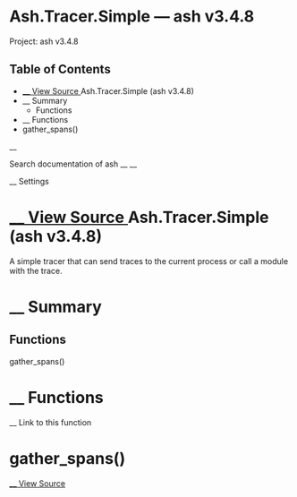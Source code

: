 # Ash.Tracer.Simple — ash v3.4.8

Project: ash v3.4.8

## Table of Contents

- [ __ View Source ](external_link) Ash.Tracer.Simple (ash v3.4.8)
- __ Summary
  - Functions
- __ Functions
- gather_spans()

__

Search documentation of ash __ __

__ Settings

#  [ __ View Source ](external_link) Ash.Tracer.Simple (ash v3.4.8)

A simple tracer that can send traces to the current process or call a module with the trace.

#  __ Summary

##  Functions

gather_spans()

#  __ Functions

__ Link to this function

# gather_spans()

[ __ View Source ](external_link)
